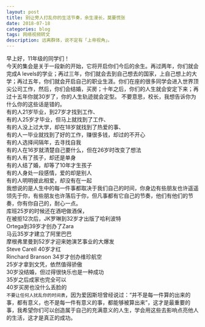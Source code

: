 ```yaml
---
layout: post
title: 别让旁人打乱你的生活节奏，余生漫长，莫要慌张
date: 2018-07-18
categories: blog
tags: 网络视频转文
description: 远离群体，说不定有「上帝视角」。
---
```


早上好，11年级的同学们！  
今天的集会是关于一段新的开始，它将开启你们今后的余生。再过两年，你们就会完成A levels的学业；再过三年，你们就会去到自己想去的国家，上自己想上的大学；再过五年，你们就会开启自己的职业生涯。你们在座的很多同学会进入世界顶尖公司工作，然后，你们会结婚，买房；十年之后，你们的人生就会安定下来；再过十五年你就30岁了，你的人生轨迹就会定型。
不要意思，校长，我想告诉你为什么你的这些话是错的。  
有的人21岁毕业，到27岁才找到工作、  
有的人25岁才毕业，但马上就找到了工作、  
有的人没上过大学，却在18岁就找到了热爱的事、  
有的人一毕业就找到了好的工作，赚很多钱，却过的不开心  
有的人选择间隔年，去寻找自我  
有的人在16岁就清楚自己要什么，但在26岁时改变了想法  
有的人有了孩子，却还是单身  
有的人结了婚，却等了10年才生孩子  
有的人身处一段感情，爱的却是别人  
有的人明明彼此相爱，却没有在一起  
我想说的是人生中的每一件事都取决于我们自己的时间，你身边有些朋友也许遥遥领先于你，有些朋友也许落后于你，但凡事都有它自己的节奏，他们有他们的节奏，你有你自己的，耐心一点。  
库班25岁的时候还在酒吧做酒保，  
在被拒12次后，JK罗琳到32岁才出版了哈利波特  
Ortega到39岁才创办了Zara  
马云35岁才建立了阿里巴巴  
摩根弗里曼到52岁才迎来她演艺事业的大爆发  
Steve Carell 40岁才红  
Rinchard Branson 34岁才创办维珍航空  
25岁才拿到文凭，依然值得骄傲  
30岁没结婚，但过得很快乐也是一种成功  
35岁之后成家也完全可以  
40岁买房也没什么丢脸的  
`不要让任何人扰乱你的时间表`，因为爱因斯坦曾经说过：“并不是每一件算的出来的事，都有意义，也不是每一件有意义的事，都能够被算出来”，这才是最重要的事，我希望你们可以创造属于自己的充满意义的人生，学会用这些去影响点亮他人的生活，这才是真正的成功。
